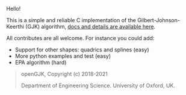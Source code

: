 
Hello!

This is a simple and reliable C implementation of the Gilbert-Johnson-Keerthi (GJK) algorithm, [docs and  details are available here](https://www.mattiamontanari.com/opengjk/). 

All contributes are all welcome. For instance you could add:
 - Support for other shapes: quadrics and splines (easy)
 - More python examples and test (easy)
 - EPA algorithm (hard)

>   openGJK, Copyright (c) 2018-2021
>   
>   Department of Engineering Science. University of Oxford, UK.